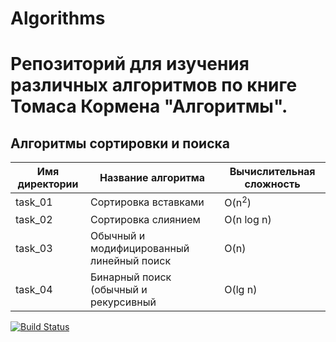 # Algorithms
# Репозиторий для изучения различных алгоритмов по книге Томаса Кормена "Алгоритмы".

## Алгоритмы сортировки и поиска

|   Имя директории   | Название алгоритма| Вычислительная сложность |
| ------------- | ----------------------------------------- | ------|
|  task_01  | Сортировка вставками | O(n<sup>2</sup>) |
|  task_02  | Сортировка слиянием | 	O(n log n) |
|  task_03  | Обычный и модифицированный линейный поиск | O(n) |
|  task_04  | Бинарный поиск (обычный и рекурсивный | O(lg n) |

[![Build Status](https://travis-ci.org/Ksupall/Algorithms.svg?branch=master)](https://travis-ci.org/Ksupall/Algorithms)
